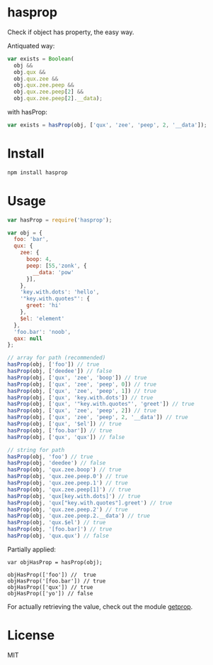 # hasprop

Check if object has property, the easy way.

Antiquated way:

```javascript
var exists = Boolean(
  obj &&
  obj.qux &&
  obj.qux.zee &&
  obj.qux.zee.peep &&
  obj.qux.zee.peep[2] &&
  obj.qux.zee.peep[2].__data);
```

with hasProp:

```javascript
var exists = hasProp(obj, ['qux', 'zee', 'peep', 2, '__data']);
```

# Install

```bash
npm install hasprop
```

# Usage

```javascript
var hasProp = require('hasprop');

var obj = {
  foo: 'bar',
  qux: {
    zee: {
      boop: 4,
      peep: [55,'zonk', {
        __data: 'pow'
      }],
    },
    'key.with.dots': 'hello',
    '"key.with.quotes"': {
      greet: 'hi'
    },
    $el: 'element'
  },
  'foo.bar': 'noob',
  qax: null
};

// array for path (recommended)
hasProp(obj, ['foo']) // true
hasProp(obj, ['deedee']) // false
hasProp(obj, ['qux', 'zee', 'boop']) // true
hasProp(obj, ['qux', 'zee', 'peep', 0]) // true
hasProp(obj, ['qux', 'zee', 'peep', 1]) // true
hasProp(obj, ['qux', 'key.with.dots']) // true
hasProp(obj, ['qux', '"key.with.quotes"', 'greet']) // true
hasProp(obj, ['qux', 'zee', 'peep', 2]) // true
hasProp(obj, ['qux', 'zee', 'peep', 2, '__data']) // true
hasProp(obj, ['qux', '$el']) // true
hasProp(obj, ['foo.bar']) // true
hasProp(obj, ['qux', 'qux']) // false

// string for path
hasProp(obj, 'foo') // true
hasProp(obj, 'deedee') // false
hasProp(obj, 'qux.zee.boop') // true
hasProp(obj, 'qux.zee.peep.0') // true
hasProp(obj, 'qux.zee.peep.1') // true
hasProp(obj, 'qux.zee.peep[1]') // true
hasProp(obj, 'qux[key.with.dots]') // true
hasProp(obj, 'qux["key.with.quotes"].greet') // true
hasProp(obj, 'qux.zee.peep.2') // true
hasProp(obj, 'qux.zee.peep.2.__data') // true
hasProp(obj, 'qux.$el') // true
hasProp(obj, '[foo.bar]') // true
hasProp(obj, 'qux.qux') // false
```

Partially applied:

```
var objHasProp = hasProp(obj);

objHasProp(['foo']) //  true
objHasProp('[foo.bar']) // true
objHasProp(['qux']) // true
objHasProp(['yo']) // false
```

For actually retrieving the value, check out the module [getprop](https://github.com/miguelmota/getprop).

# License

MIT
